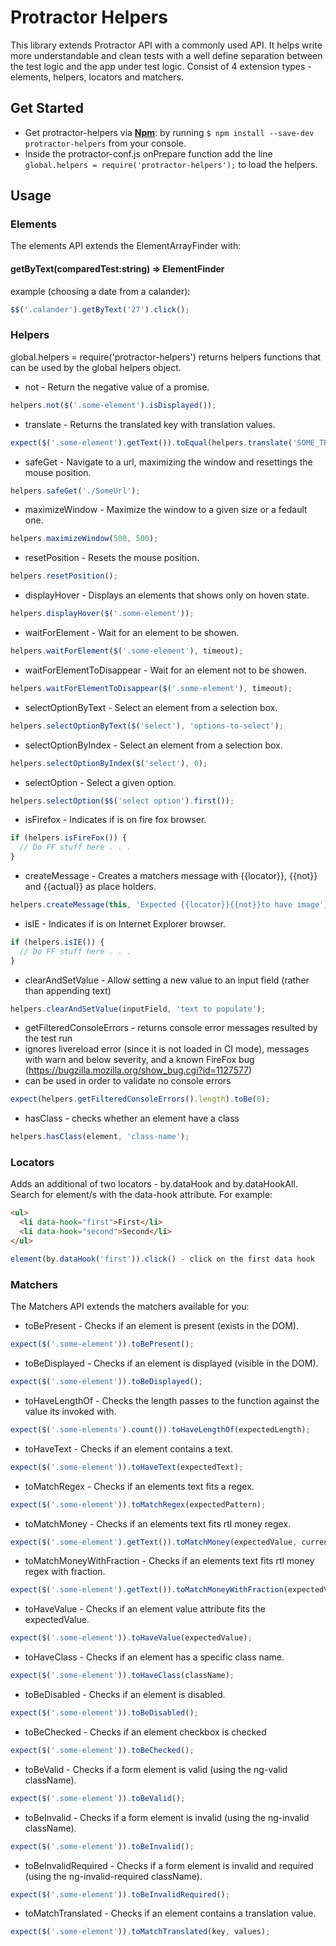 # Protractor Helpers

This library extends Protractor API with a commonly used API. It helps write more understandable and clean tests with a well define separation between the test logic and the app under test logic. Consist of 4 extension types - elements, helpers, locators and matchers.

## Get Started
* Get protractor-helpers via **[Npm](https://www.npmjs.com/)**: by running `$ npm install --save-dev protractor-helpers` from your console.
* Inside the protractor-conf.js onPrepare function add the line `global.helpers = require('protractor-helpers');` to load the helpers.

## Usage
### Elements
The elements API extends the ElementArrayFinder with:
#### getByText(comparedTest:string) => ElementFinder

example (choosing a date from a calander):
```js
$$('.calander').getByText('27').click();
```

### Helpers
global.helpers = require('protractor-helpers') returns helpers functions that can be used by the global helpers object.

* not - Return the negative value of a promise. 
```js
helpers.not($('.some-element').isDisplayed());
```

* translate - Returns the translated key with translation values.
```js
expect($('.some-element').getText()).toEqual(helpers.translate('SOME_TRANSLATION_KEY'));
```

* safeGet - Navigate to a url, maximizing the window and resettings the mouse position.
```js
helpers.safeGet('./SomeUrl');
```

* maximizeWindow - Maximize the window to a given size or a fedault one.
```js
helpers.maximizeWindow(500, 500);
```

* resetPosition - Resets the mouse position.
```js
helpers.resetPosition();
```

* displayHover - Displays an elements that shows only on hoven state.
```js
helpers.displayHover($('.some-element'));
```

* waitForElement - Wait for an element to be showen.
```js
helpers.waitForElement($('.some-element'), timeout);
```

* waitForElementToDisappear - Wait for an element not to be showen.
```js
helpers.waitForElementToDisappear($('.some-element'), timeout);
```

* selectOptionByText - Select an element from a selection box.
```js
helpers.selectOptionByText($('select'), 'options-to-select');
```

* selectOptionByIndex - Select an element from a selection box.
```js
helpers.selectOptionByIndex($('select'), 0);
```

* selectOption - Select a given option.
```js
helpers.selectOption($$('select option').first());
```

* isFirefox - Indicates if is on fire fox browser.
```js
if (helpers.isFireFox()) {
  // Do FF stuff here . . .
}
```

* createMessage - Creates a matchers message with {{locator}}, {{not}} and {{actual}} as place holders.
```js
helpers.createMessage(this, 'Expected {{locator}}{{not}}to have image') + '.');
```

* isIE - Indicates if is on Internet Explorer browser.
```js
if (helpers.isIE()) {
  // Do FF stuff here . . .
}
```

* clearAndSetValue - Allow setting a new value to an input field (rather than appending text)
```js
helpers.clearAndSetValue(inputField, 'text to populate');
```

* getFilteredConsoleErrors - returns console error messages resulted by the test run
* ignores livereload error (since it is not loaded in CI mode), messages with warn and below severity, and a known FireFox bug (https://bugzilla.mozilla.org/show_bug.cgi?id=1127577)
* can be used in order to validate no console errors
```js
expect(helpers.getFilteredConsoleErrors().length).toBe(0);
```

* hasClass - checks whether an element have a class
```js
helpers.hasClass(element, 'class-name');
```

### Locators
Adds an additional of two locators - by.dataHook and by.dataHookAll.
Search for element/s with the data-hook attribute. For example:
```html
<ul>
  <li data-hook="first">First</li>
  <li data-hook="second">Second</li>
</ul>
```
```js
element(by.dataHook('first')).click() - click on the first data hook
```

### Matchers
The Matchers API extends the matchers available for you:
* toBePresent - Checks if an element is present (exists in the DOM).
```js
expect($('.some-element')).toBePresent();
```

* toBeDisplayed - Checks if an element is displayed (visible in the DOM).
```js
expect($('.some-element')).toBeDisplayed();
```

* toHaveLengthOf - Checks the length passes to the function against the value its invoked with.
```js
expect($('.some-elements').count()).toHaveLengthOf(expectedLength);
```

* toHaveText - Checks if an element contains a text.
```js
expect($('.some-element')).toHaveText(expectedText);
```

* toMatchRegex - Checks if an elements text fits a regex.
```js
expect($('.some-element')).toMatchRegex(expectedPattern);
```

* toMatchMoney - Checks if an elements text fits rtl money regex.
```js
expect($('.some-element').getText()).toMatchMoney(expectedValue, currencySymbol);
```

* toMatchMoneyWithFraction - Checks if an elements text fits rtl money regex with fraction.
```js
expect($('.some-element').getText()).toMatchMoneyWithFraction(expectedValue, currencySymbol);
```

* toHaveValue - Checks if an element value attribute fits the expectedValue.
```js
expect($('.some-element')).toHaveValue(expectedValue);
```

* toHaveClass - Checks if an element has a specific class name.
```js
expect($('.some-element')).toHaveClass(className);
```

* toBeDisabled - Checks if an element is disabled.
```js
expect($('.some-element')).toBeDisabled();
```

* toBeChecked - Checks if an element checkbox is checked
```js
expect($('.some-element')).toBeChecked();
```

* toBeValid - Checks if a form element is valid (using the ng-valid className).
```js
expect($('.some-element')).toBeValid();
```

* toBeInvalid - Checks if a form element is invalid (using the ng-invalid className).
```js
expect($('.some-element')).toBeInvalid();
```

* toBeInvalidRequired - Checks if a form element is invalid and required (using the ng-invalid-required className).
```js
expect($('.some-element')).toBeInvalidRequired();
```

* toMatchTranslated - Checks if an element contains a translation value.
```js
expect($('.some-element')).toMatchTranslated(key, values);
```
